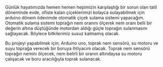 Günlük hayatımızda hemen hemen hepimizin karşılaştığı bir sorun olan tatil döneminde evde, ofiste kalan çiçeklerimizi kolayca sulayabilmek için arduino dönem ödevimde otomatik 
çiçek sulama sistemi yapacağım. Otomatik sulama sistemi toprağın nem oranını ölçerek nem oranı belli bir değerin altına düştüğünde motordan aldığı güçle toprağın sulanmasını 
sağlayacak. Böylece bitkilerimiz susuz kalmamış olacak.

Bu projeyi yapabilmek için; Arduino uno, toprak nem sensörü, su motoru  ve suyu toprağa verecek bir boruya ihtiyacım olacak. Toprak nem sensörü toprağın nemini ölçecek, nem 
belirli bir oranın altındaysa su motoru çalışacak ve boru aracılığıyla toprak sulanacak.
